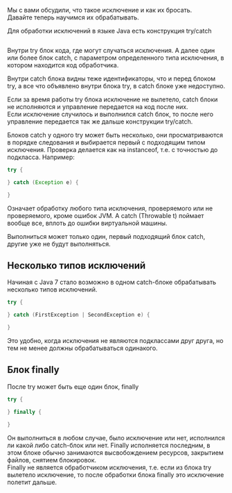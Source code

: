 Мы с вами обсудили, что такое исключение и как их бросать.  
Давайте теперь научимся их обрабатывать.

Для обработки исключений в языке Java есть конструкция try/catch
```java
```
Внутри try блок кода, где могут случаться исключения. А далее один или более блок catch, c параметром определенного типа исключения, в котором находится код обработчика.

Внутри catch блока видны теже идентификаторы, что и перед блоком try, а все что объявлено внутри блока try, в catch блоке уже недоступно. 

Если за время работы try блока исключение не вылетело, catch блоки не исполняются и управление передается на код после них.  
Если исключение случилось и выполнился catch блок, то после него управление передается так же дальше конструкции try/catch.

Блоков catch у одного try может быть несколько, они просматриваются в порядке следования и выбирается первый с подходящим типом исключения. Проверка делается как на instanceof, т.е. с точностью до подкласса. Например:
```java
try {

} catch (Exception e) {

}
```
Означает обработку любого типа исключения, проверяемого или не проверяемого, кроме ошибок JVM. 
А catch (Throwable t) поймает вообще все, вплоть до ошибки виртуальной машины.

Выполниться может только один, первый подходящий блок catch, другие уже не будут выполняться.

## Несколько типов исключений
Начиная с Java 7 стало возможно в одном catch-блоке обрабатывать несколько типов исключений. 
```java
try {

} catch (FirstException | SecondException e) {

}
```
Это удобно, когда исключения не являются подклассами друг друга, но тем не менее должны обрабатываться одинакого.

## Блок finally
После try может быть еще один блок, finally
```java
try {

} finally {

}
```
Он выполниться в любом случае, было исключение или нет, исполнился ли какой либо catch-блок или нет. Finally исполняется последним, в этом блоке обычно занимаются высвобождением ресурсов, закрытием файлов, снятием блокировок.  
Finally не является обработчиком исключения, т.е. если из блока try вылетело исключение, то после обработки блока finally это исключение полетит дальше. 

 